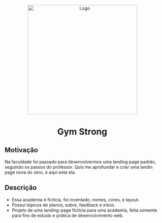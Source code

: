<p align="center">
  <a href="https://gym-strong.vercel.app/"><img src="https://github.com/ghenosec/gym-page/blob/master/src/assets/logo.svg" alt="Logo" height=355></a>
</p>
<h1 align="center">Gym Strong</h1>

## Motivação

Na faculdade foi passado para desenvolvermos uma landing page padrão, seguindo os passos do professor. Quis me aprofundar e criar uma landin page nova do zero, e aqui está ela.


## Descrição

- Essa academia é fictícia, foi inventado, nomes, cores, e layout.
- Possui tópicos de planos, sobre, feedback e início.
- Projeto de uma landing-page fictícia para uma academia, feita somente para fins de estudo e prática de desenvolvimento web.

